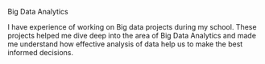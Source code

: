 Big Data Analytics

I have experience of working on Big data projects during my school. These projects helped me dive deep into the area of Big Data Analytics and made me understand how effective analysis of data help us to make the best informed decisions.
